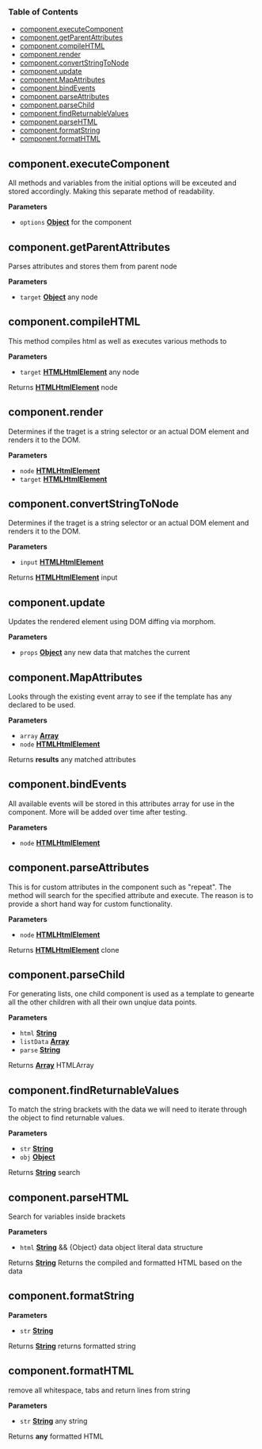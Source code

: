 ### Table of Contents

-   [component.executeComponent](#componentexecutecomponent)
-   [component.getParentAttributes](#componentgetparentattributes)
-   [component.compileHTML](#componentcompilehtml)
-   [component.render](#componentrender)
-   [component.convertStringToNode](#componentconvertstringtonode)
-   [component.update](#componentupdate)
-   [component.MapAttributes](#componentmapattributes)
-   [component.bindEvents](#componentbindevents)
-   [component.parseAttributes](#componentparseattributes)
-   [component.parseChild](#componentparsechild)
-   [component.findReturnableValues](#componentfindreturnablevalues)
-   [component.parseHTML](#componentparsehtml)
-   [component.formatString](#componentformatstring)
-   [component.formatHTML](#componentformathtml)

## component.executeComponent

All methods and variables from the initial options 
will be exceuted and stored accordingly. Making this
separate method of readability.

**Parameters**

-   `options` **[Object](https://developer.mozilla.org/en-US/docs/Web/JavaScript/Reference/Global_Objects/Object)** for the component

## component.getParentAttributes

Parses attributes and stores them from parent node

**Parameters**

-   `target` **[Object](https://developer.mozilla.org/en-US/docs/Web/JavaScript/Reference/Global_Objects/Object)** any node

## component.compileHTML

This method compiles html as well as executes various
methods to

**Parameters**

-   `target` **[HTMLHtmlElement](https://developer.mozilla.org/en-US/docs/Web/API/HTMLHtmlElement)** any node

Returns **[HTMLHtmlElement](https://developer.mozilla.org/en-US/docs/Web/API/HTMLHtmlElement)** node

## component.render

Determines if the traget is a string selector or an actual 
DOM element and renders it to the DOM.

**Parameters**

-   `node` **[HTMLHtmlElement](https://developer.mozilla.org/en-US/docs/Web/API/HTMLHtmlElement)** 
-   `target` **[HTMLHtmlElement](https://developer.mozilla.org/en-US/docs/Web/API/HTMLHtmlElement)** 

## component.convertStringToNode

Determines if the traget is a string selector or an actual 
DOM element and renders it to the DOM.

**Parameters**

-   `input` **[HTMLHtmlElement](https://developer.mozilla.org/en-US/docs/Web/API/HTMLHtmlElement)** 

Returns **[HTMLHtmlElement](https://developer.mozilla.org/en-US/docs/Web/API/HTMLHtmlElement)** input

## component.update

Updates the rendered element using DOM diffing
via morphom.

**Parameters**

-   `props` **[Object](https://developer.mozilla.org/en-US/docs/Web/JavaScript/Reference/Global_Objects/Object)** any new data that matches the current

## component.MapAttributes

Looks through the existing event array to see if the 
template has any declared to be used.

**Parameters**

-   `array` **[Array](https://developer.mozilla.org/en-US/docs/Web/JavaScript/Reference/Global_Objects/Array)** 
-   `node` **[HTMLHtmlElement](https://developer.mozilla.org/en-US/docs/Web/API/HTMLHtmlElement)** 

Returns **results** any matched attributes

## component.bindEvents

All available events will be stored in this attributes
array for use in the component. More will be added over
time after testing.

**Parameters**

-   `node` **[HTMLHtmlElement](https://developer.mozilla.org/en-US/docs/Web/API/HTMLHtmlElement)** 

## component.parseAttributes

This is for custom attributes in the component such as "repeat".
The method will search for the specified attribute and execute.
The reason is to provide a short hand way for custom functionality.

**Parameters**

-   `node` **[HTMLHtmlElement](https://developer.mozilla.org/en-US/docs/Web/API/HTMLHtmlElement)** 

Returns **[HTMLHtmlElement](https://developer.mozilla.org/en-US/docs/Web/API/HTMLHtmlElement)** clone

## component.parseChild

For generating lists, one child component is used as a
template to genearte all the other children with all their
own unqiue data points.

**Parameters**

-   `html` **[String](https://developer.mozilla.org/en-US/docs/Web/JavaScript/Reference/Global_Objects/String)** 
-   `listData` **[Array](https://developer.mozilla.org/en-US/docs/Web/JavaScript/Reference/Global_Objects/Array)** 
-   `parse` **[String](https://developer.mozilla.org/en-US/docs/Web/JavaScript/Reference/Global_Objects/String)** 

Returns **[Array](https://developer.mozilla.org/en-US/docs/Web/JavaScript/Reference/Global_Objects/Array)** HTMLArray

## component.findReturnableValues

To match the string brackets with the data we will need
to iterate through the object to find returnable values.

**Parameters**

-   `str` **[String](https://developer.mozilla.org/en-US/docs/Web/JavaScript/Reference/Global_Objects/String)** 
-   `obj` **[Object](https://developer.mozilla.org/en-US/docs/Web/JavaScript/Reference/Global_Objects/Object)** 

Returns **[String](https://developer.mozilla.org/en-US/docs/Web/JavaScript/Reference/Global_Objects/String)** search

## component.parseHTML

Search for variables inside brackets

**Parameters**

-   `html` **[String](https://developer.mozilla.org/en-US/docs/Web/JavaScript/Reference/Global_Objects/String)** && {Object} data object literal data structure

Returns **[String](https://developer.mozilla.org/en-US/docs/Web/JavaScript/Reference/Global_Objects/String)** Returns the compiled and formatted HTML based on the data

## component.formatString

**Parameters**

-   `str` **[String](https://developer.mozilla.org/en-US/docs/Web/JavaScript/Reference/Global_Objects/String)** 

Returns **[String](https://developer.mozilla.org/en-US/docs/Web/JavaScript/Reference/Global_Objects/String)** returns formatted string

## component.formatHTML

remove all whitespace, tabs and return lines from string

**Parameters**

-   `str` **[String](https://developer.mozilla.org/en-US/docs/Web/JavaScript/Reference/Global_Objects/String)** any string

Returns **any** formatted HTML
